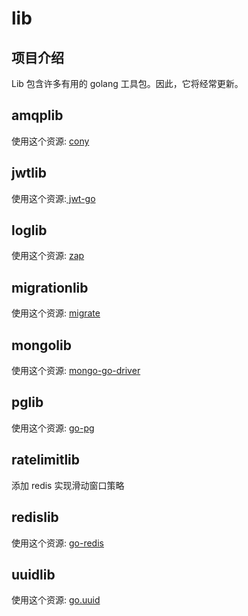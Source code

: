 # lib


## 项目介绍

Lib 包含许多有用的 golang 工具包。因此，它将经常更新。

## amqplib

使用这个资源: [cony](https://github.com/assembla/cony)

## jwtlib

使用这个资源:[ jwt-go](https://github.com/dgrijalva/jwt-go)

## loglib

使用这个资源: [zap](https://github.com/uber-go/zap)

## migrationlib

使用这个资源: [migrate](https://github.com/golang-migrate/migrate)

## mongolib
使用这个资源: [mongo-go-driver](https://github.com/mongodb/mongo-go-driver)

## pglib
使用这个资源: [go-pg](https://github.com/go-pg/pg)

## ratelimitlib

添加 redis 实现滑动窗口策略

## redislib
使用这个资源: [go-redis](https://github.com/go-redis/redis)

## uuidlib
使用这个资源: [go.uuid](https://github.com/satori/go.uuid)



